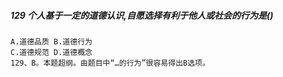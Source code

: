 ##### 129 个人基于一定的道德认识,自愿选择有利于他人或社会的行为是()
    A.道德品质 B.道德行为
    C.道德规范 D.道德概念
    129、B。本题超纲。由题目中“…的行为”很容易得出B选项。